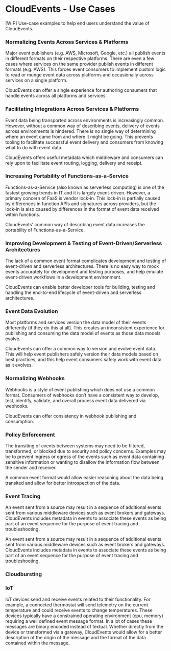 # CloudEvents - Use Cases

[WIP] Use-case examples to help end users understand the value of CloudEvents.

### Normalizing Events Across Services & Platforms

Major event publishers (e.g. AWS, Microsoft, Google, etc.) all publish events
in different formats on their respective platforms.  There are even a few cases
where services on the same provider publish events in different formats (e.g.
AWS).  This forces event consumers to implement custom logic to read or munge
event data across platforms and occasionally across services on a single
platform.

CloudEvents can offer a single experience for authoring consumers that handle
events across all platforms and services.

### Facilitating Integrations Across Services & Platforms

Event data being transported across environments is increasingly common.
However, without a common way of describing events, delivery of events across
environments is hindered.  There is no single way of determining where an event
came from and where it might be going.  This prevents tooling to facilitate
successful event delivery and consumers from knowing what to do with event
data.

CloudEvents offers useful metadata which middleware and consumers can rely upon
to facilitate event routing, logging, delivery and receipt.

### Increasing Portability of Functions-as-a-Service

Functions-as-a-Service (also known as serverless computing) is one of the
fastest growing trends in IT and it is largely event-driven.  However, a
primary concern of FaaS is vendor lock-in.  This lock-in is partially caused
by differences in function APIs and signatures across providers, but the
lock-in is also caused by differences in the format of event data received
within functions.

CloudEvents' common way of describing event data increases the portability of
Functions-as-a-Service.

### Improving Development & Testing of Event-Driven/Serverless Architectures

The lack of a common event format complicates development and testing of
event-driven and serverless architectures.  There is no easy way to mock events
accurately for development and testing purposes, and help emulate event-driven
workflows in a development environment.

CloudEvents can enable better developer tools for building, testing and
handling the end-to-end lifecycle of event-driven and serverless architectures.

### Event Data Evolution

Most platforms and services version the data model of their events differently
(if they do this at all).  This creates an inconsistent experience for
publishing and consuming the data model of events as those data models evolve.

CloudEvents can offer a common way to version and evolve event data.  This will
help event publishers safely version their data models based on best practices,
and this help event consumers safely work with event data as it evolves.

### Normalizing Webhooks

Webhooks is a style of event publishing which does not use a common format.
Consumers of webhooks don’t have a consistent way to develop, test, identify,
validate, and overall process event data delivered via webhooks.

CloudEvents can offer consistency in webhook publishing and consumption.

### Policy Enforcement

The transiting of events between systems may need to be filtered, transformed,
or blocked due to security and policy concerns. Examples may be to prevent
ingress or egress of the events such as event data containing sensitive
information or wanting to disallow the information flow between the sender and
receiver.

A common event format would allow easier reasoning about the data being
transited and allow for better introspection of the data.

### Event Tracing

An event sent from a source may result in a sequence of additional events
sent from various middleware devices such as event brokers and gateways.
CloudEvents includes metadata in events to associate these events as being
part of an event sequence for the purpose of event tracing and
troubleshooting.

An event sent from a source may result in a sequence of additional events
sent from various middleware devices such as event brokers and gateways.
CloudEvents includes metadata in events to associate these events as being
part of an event sequence for the purpose of event tracing and
troubleshooting.

### Cloudbursting

### IoT

IoT devices send and receive events related to their functionality.
For example, a connected thermostat will send telemetry on the current
temperature and could receive events to change temperatures.
These devices typically have a constrained operating environment
(cpu, memory) requiring a well defined event message format.
In a lot of cases these messages are binary encoded instead of textual.
Whether directly from the device or transformed via a gateway, CloudEvents
would allow for a better description of the origin of the message and the
format of the data contained within the message.
